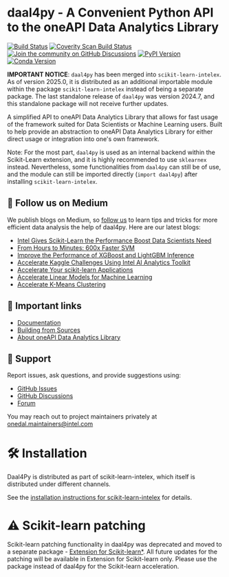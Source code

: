 <!--
  ~ Copyright 2021 Intel Corporation
  ~
  ~ Licensed under the Apache License, Version 2.0 (the "License");
  ~ you may not use this file except in compliance with the License.
  ~ You may obtain a copy of the License at
  ~
  ~     http://www.apache.org/licenses/LICENSE-2.0
  ~
  ~ Unless required by applicable law or agreed to in writing, software
  ~ distributed under the License is distributed on an "AS IS" BASIS,
  ~ WITHOUT WARRANTIES OR CONDITIONS OF ANY KIND, either express or implied.
  ~ See the License for the specific language governing permissions and
  ~ limitations under the License.
-->

# daal4py - A Convenient Python API to the oneAPI Data Analytics Library
[![Build Status](https://dev.azure.com/daal/daal4py/_apis/build/status/CI?branchName=main)](https://dev.azure.com/daal/daal4py/_build/latest?definitionId=9&branchName=main)
[![Coverity Scan Build Status](https://scan.coverity.com/projects/21716/badge.svg)](https://scan.coverity.com/projects/daal4py)
[![Join the community on GitHub Discussions](https://badgen.net/badge/join%20the%20discussion/on%20github/black?icon=github)](https://github.com/uxlfoundation/scikit-learn-intelex/discussions)
[![PyPI Version](https://img.shields.io/pypi/v/daal4py)](https://pypi.org/project/daal4py/)
[![Conda Version](https://img.shields.io/conda/vn/conda-forge/daal4py)](https://anaconda.org/conda-forge/daal4py)

**IMPORTANT NOTICE**: `daal4py` has been merged into `scikit-learn-intelex`. As of version 2025.0, it is distributed as an additional importable module within the package `scikit-learn-intelex` instead of being a separate package. The last standalone release of `daal4py` was version 2024.7, and this standalone package will not receive further updates.

A simplified API to oneAPI Data Analytics Library that allows for fast usage of the framework suited for Data Scientists or Machine Learning users.  Built to help provide an abstraction to oneAPI Data Analytics Library for either direct usage or integration into one's own framework.

Note: For the most part, `daal4py` is used as an internal backend within the Scikit-Learn extension, and it is highly recommended to use `sklearnex` instead. Nevertheless, some functionalities from `daal4py` can still be of use, and the module can still be imported directly (`import daal4py`) after installing `scikit-learn-intelex`.

## 👀 Follow us on Medium

We publish blogs on Medium, so [follow us](https://medium.com/intel-analytics-software/tagged/machine-learning) to learn tips and tricks for more efficient data analysis the help of daal4py. Here are our latest blogs:

- [Intel Gives Scikit-Learn the Performance Boost Data Scientists Need](https://medium.com/intel-analytics-software/intel-gives-scikit-learn-the-performance-boost-data-scientists-need-42eb47c80b18)
- [From Hours to Minutes: 600x Faster SVM](https://medium.com/intel-analytics-software/from-hours-to-minutes-600x-faster-svm-647f904c31ae)
- [Improve the Performance of XGBoost and LightGBM Inference](https://medium.com/intel-analytics-software/improving-the-performance-of-xgboost-and-lightgbm-inference-3b542c03447e)
- [Accelerate Kaggle Challenges Using Intel AI Analytics Toolkit](https://medium.com/intel-analytics-software/accelerate-kaggle-challenges-using-intel-ai-analytics-toolkit-beb148f66d5a)
- [Accelerate Your scikit-learn Applications](https://medium.com/intel-analytics-software/improving-the-performance-of-xgboost-and-lightgbm-inference-3b542c03447e)
- [Accelerate Linear Models for Machine Learning](https://medium.com/intel-analytics-software/accelerating-linear-models-for-machine-learning-5a75ff50a0fe)
- [Accelerate K-Means Clustering](https://medium.com/intel-analytics-software/accelerate-k-means-clustering-6385088788a1)

## 🔗 Important links
- [Documentation](https://uxlfoundation.github.io/scikit-learn-intelex/latest/about_daal4py.html)
- [Building from Sources](https://github.com/uxlfoundation/scikit-learn-intelex/blob/main/daal4py/INSTALL.md)
- [About oneAPI Data Analytics Library](https://github.com/uxlfoundation/oneDAL)

## 💬 Support

Report issues, ask questions, and provide suggestions using:

- [GitHub Issues](https://github.com/uxlfoundation/scikit-learn-intelex/issues)
- [GitHub Discussions](https://github.com/uxlfoundation/scikit-learn-intelex/discussions)
- [Forum](https://community.intel.com/t5/Intel-Distribution-for-Python/bd-p/distribution-python)

You may reach out to project maintainers privately at onedal.maintainers@intel.com

# 🛠 Installation

Daal4Py is distributed as part of scikit-learn-intelex, which itself is distributed under different channels.

See the [installation instructions for scikit-learn-intelex](https://github.com/uxlfoundation/scikit-learn-intelex/blob/main/INSTALL.md) for details.


# ⚠️ Scikit-learn patching

Scikit-learn patching functionality in daal4py was deprecated and moved to a separate package - [Extension for Scikit-learn*](https://github.com/uxlfoundation/scikit-learn-intelex). All future updates for the patching will be available in Extension for Scikit-learn only. Please use the package instead of daal4py for the Scikit-learn acceleration.
